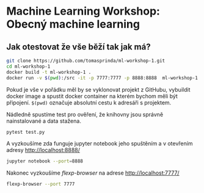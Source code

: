 # Machine Learning Workshop: Obecný machine learning

## Jak otestovat že vše běží tak jak má?
```bash
git clone https://github.com/tomasprinda/ml-workshop-1.git
cd ml-workshop-1
docker build -t ml-workshop-1 .
docker run -v $(pwd):/src -it -p 7777:7777 -p 8888:8888  ml-workshop-1
```
Pokud je vše v pořádku měl by se vyklonovat projekt z GitHubu, vybuildit docker image a spustit docker container na kterém bychom měli být připojení. `$(pwd)` označuje absolutní cestu k adresáři s projektem.

Nádledně spustíme test pro ověření, že knihovny jsou správně nainstalované a data stažena.
```bash
pytest test.py
```

A vyzkoušíme zda funguje jupyter notebook jeho spuštěním a v otevřením adresy [http://localhost:8888/](http://localhost:8888/)
```bash
jupyter notebook --port=8888
```

Nakonec vyzkoušíme *flexp-browser* na adrese [http://localhost:7777/](http://localhost:7777/)
```bash
flexp-browser --port 7777
```





